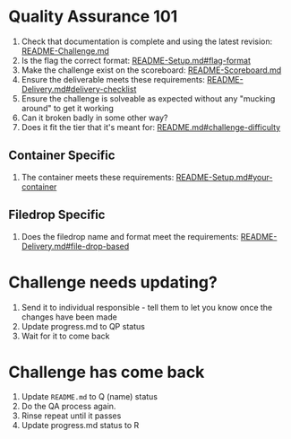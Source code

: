 # Quality Assurance 101
1. Check that documentation is complete and using the latest revision: [README-Challenge.md](README-Challenge.md)
2. Is the flag the correct format: [README-Setup.md#flag-format](../README-Setup.md#flag-format)
3. Make the challenge exist on the scoreboard: [README-Scoreboard.md](README-Scoreboard.md)
4. Ensure the deliverable meets these requirements: [README-Delivery.md#delivery-checklist](../README-Delivery.md#delivery-checklist)
5. Ensure the challenge is solveable as expected without any "mucking around" to get it working
6. Can it broken badly in some other way?
7. Does it fit the tier that it's meant for: [README.md#challenge-difficulty](../README.md#challenge-difficulty)

## Container Specific
1. The container meets these requirements: [README-Setup.md#your-container](../README-Setup.md#your-container)

## Filedrop Specific
1. Does the filedrop name and format meet the requirements: [README-Delivery.md#file-drop-based](../README-Delivery.md#file-drop-based)

# Challenge needs updating?
1. Send it to individual responsible - tell them to let you know once the changes have been made
2. Update progress.md to QP status
3. Wait for it to come back

# Challenge has come back
1. Update `README.md` to Q (name) status
2. Do the QA process again.
3. Rinse repeat until it passes
4. Update progress.md status to R
